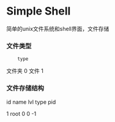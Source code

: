 Simple Shell
=================================
简单的unix文件系统和shell界面，文件存储
### 文件类型
		type
文件夹	0
文件 	1

### 文件存储结构

id  name    lvl    type    pid

1   root    0       0       -1

